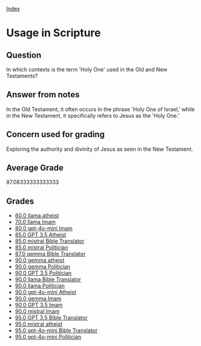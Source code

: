 
[Index](../../index.md)
# Usage in Scripture
## Question
In which contexts is the term 'Holy One' used in the Old and New Testaments?

## Answer from notes
In the Old Testament, it often occurs in the phrase 'Holy One of Israel,' while in the New Testament, it specifically refers to Jesus as the 'Holy One.'

## Concern used for grading
Exploring the authority and divinity of Jesus as seen in the New Testament.

## Average Grade
87.08333333333333

## Grades
 * [60.0 llama atheist](../answers/llama_atheist/Usage_in_Scripture.md)
 * [70.0 llama Imam](../answers/llama_Imam/Usage_in_Scripture.md)
 * [80.0 gpt-4o-mini Imam](../answers/gpt-4o-mini_Imam/Usage_in_Scripture.md)
 * [85.0 GPT 3.5 Atheist](../answers/GPT_3.5_Atheist/Usage_in_Scripture.md)
 * [85.0 mistral Bible Translator](../answers/mistral_Bible_Translator/Usage_in_Scripture.md)
 * [85.0 mistral Politician](../answers/mistral_Politician/Usage_in_Scripture.md)
 * [87.0 gemma Bible Translator](../answers/gemma_Bible_Translator/Usage_in_Scripture.md)
 * [90.0 gemma atheist](../answers/gemma_atheist/Usage_in_Scripture.md)
 * [90.0 gemma Politician](../answers/gemma_Politician/Usage_in_Scripture.md)
 * [90.0 GPT 3.5 Politician](../answers/GPT_3.5_Politician/Usage_in_Scripture.md)
 * [90.0 llama Bible Translator](../answers/llama_Bible_Translator/Usage_in_Scripture.md)
 * [90.0 llama Politician](../answers/llama_Politician/Usage_in_Scripture.md)
 * [90.0 gpt-4o-mini Atheist](../answers/gpt-4o-mini_Atheist/Usage_in_Scripture.md)
 * [90.0 gemma Imam](../answers/gemma_Imam/Usage_in_Scripture.md)
 * [90.0 GPT 3.5 Imam](../answers/GPT_3.5_Imam/Usage_in_Scripture.md)
 * [90.0 mistral Imam](../answers/mistral_Imam/Usage_in_Scripture.md)
 * [95.0 GPT 3.5 Bible Translator](../answers/GPT_3.5_Bible_Translator/Usage_in_Scripture.md)
 * [95.0 mistral atheist](../answers/mistral_atheist/Usage_in_Scripture.md)
 * [95.0 gpt-4o-mini Bible Translator](../answers/gpt-4o-mini_Bible_Translator/Usage_in_Scripture.md)
 * [95.0 gpt-4o-mini Politician](../answers/gpt-4o-mini_Politician/Usage_in_Scripture.md)
